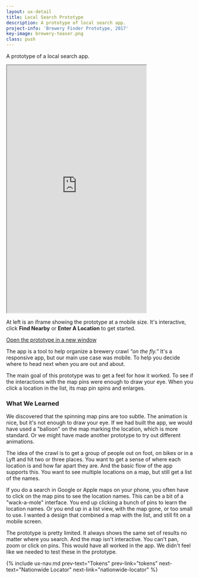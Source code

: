 ```yaml
---
layout: ux-detail
title: Local Search Prototype 
description: A prototype of local search app.
project-info: 'Brewery Finder Prototype, 2017'
key-image: brewery-teaser.png
class: push
---
```


A prototype of a local search app.

<iframe class="hide-mobile" src="https://moonsault.co/brewery-app-prototype/" width="375" height="667"></iframe>

<div class="hide-mobile" markdown="1">
	
At left is an iframe showing the prototype at a mobile size. It's interactive, click **Find Nearby** or **Enter A Location** to get started.

</div>

<a href="https://moonsault.co/brewery-app-prototype/" target="_blank">Open the prototype in a new window</a> 	

The app is a tool to help organize a brewery crawl *"on the fly."* It's a responsive app, but our main use case was mobile. To help you decide where to head next when you are out and about.

The main goal of this prototype was to get a feel for how it worked. To see if the interactions with the map pins were enough to draw your eye. When you click a location in the list, its map pin spins and enlarges.

### What We Learned

We discovered that the spinning map pins are too subtle. The animation is nice, but it's not enough to draw your eye. If we had built the app, we would have used a "balloon" on the map marking the location, which is more standard. Or we might have made another prototype to try out different animations.

The idea of the crawl is to get a group of people out on foot, on bikes or in a Lyft and hit two or three places. You want to get a sense of where each location is and how far apart they are. And the basic flow of the app supports this. You want to see multiple locations on a map, but still get a list of the names. 

If you do a search in Google or Apple maps on your phone, you often have to click on the map pins to see the location names. This can be a bit of a "wack-a-mole" interface. You end up clicking a bunch of pins to learn the location names. Or you end up in a list view, with the map gone, or too small to use. I wanted a design that combined a map with the list, and still fit on a mobile screen.

The prototype is pretty limited. It always shows the same set of results no matter where you search. And the map isn't interactive. You can't pan, zoom or click on pins. This would have all worked in the app. We didn't feel like we needed to test these in the prototype.

<div style="clear: left;"></div>

{% include ux-nav.md 
	prev-text="Tokens"
	prev-link="tokens"
	next-text="Nationwide Locator"
	next-link="nationwide-locator"
 %}
 
